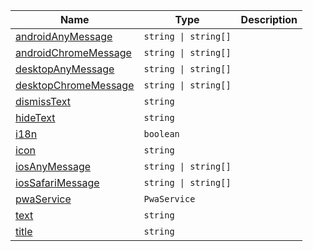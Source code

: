 <section id="main" data-note="AUTO-GENERATED CONTENT, DO NOT EDIT DIRECTLY!">

| Name                                                                                                                               | Type                            | Description |
| ---------------------------------------------------------------------------------------------------------------------------------- | ------------------------------- | ----------- |
| [androidAnyMessage](https://nguix-starter.lamnhan.com/content/reference/classes/pwaremindercomponent.html#androidanymessage)       | <code>string \| string[]</code> |             |
| [androidChromeMessage](https://nguix-starter.lamnhan.com/content/reference/classes/pwaremindercomponent.html#androidchromemessage) | <code>string \| string[]</code> |             |
| [desktopAnyMessage](https://nguix-starter.lamnhan.com/content/reference/classes/pwaremindercomponent.html#desktopanymessage)       | <code>string \| string[]</code> |             |
| [desktopChromeMessage](https://nguix-starter.lamnhan.com/content/reference/classes/pwaremindercomponent.html#desktopchromemessage) | <code>string \| string[]</code> |             |
| [dismissText](https://nguix-starter.lamnhan.com/content/reference/classes/pwaremindercomponent.html#dismisstext)                   | <code>string</code>             |             |
| [hideText](https://nguix-starter.lamnhan.com/content/reference/classes/pwaremindercomponent.html#hidetext)                         | <code>string</code>             |             |
| [i18n](https://nguix-starter.lamnhan.com/content/reference/classes/pwaremindercomponent.html#i18n)                                 | <code>boolean</code>            |             |
| [icon](https://nguix-starter.lamnhan.com/content/reference/classes/pwaremindercomponent.html#icon)                                 | <code>string</code>             |             |
| [iosAnyMessage](https://nguix-starter.lamnhan.com/content/reference/classes/pwaremindercomponent.html#iosanymessage)               | <code>string \| string[]</code> |             |
| [iosSafariMessage](https://nguix-starter.lamnhan.com/content/reference/classes/pwaremindercomponent.html#iossafarimessage)         | <code>string \| string[]</code> |             |
| [pwaService](https://nguix-starter.lamnhan.com/content/reference/classes/pwaremindercomponent.html#pwaservice)                     | <code>PwaService</code>         |             |
| [text](https://nguix-starter.lamnhan.com/content/reference/classes/pwaremindercomponent.html#text)                                 | <code>string</code>             |             |
| [title](https://nguix-starter.lamnhan.com/content/reference/classes/pwaremindercomponent.html#title)                               | <code>string</code>             |             |

</section>
